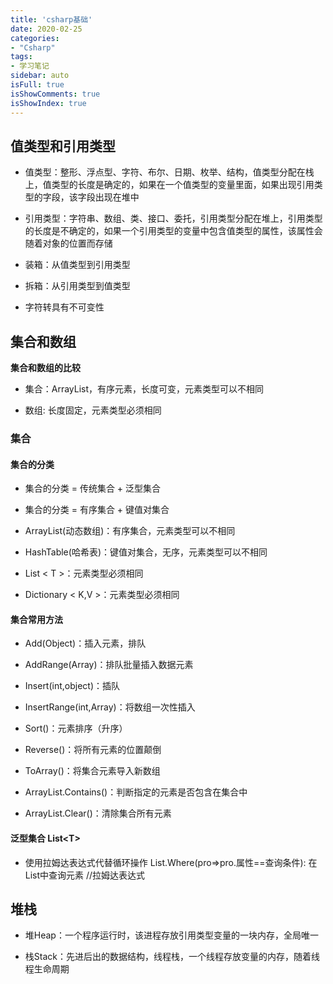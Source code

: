 ```yaml
---
title: 'csharp基础'
date: 2020-02-25
categories:
- "Csharp"
tags:
- 学习笔记
sidebar: auto
isFull: true
isShowComments: true
isShowIndex: true
---
```


## 值类型和引用类型

 - 值类型：整形、浮点型、字符、布尔、日期、枚举、结构，值类型分配在栈上，值类型的长度是确定的，如果在一个值类型的变量里面，如果出现引用类型的字段，该字段出现在堆中

 - 引用类型：字符串、数组、类、接口、委托，引用类型分配在堆上，引用类型的长度是不确定的，如果一个引用类型的变量中包含值类型的属性，该属性会随着对象的位置而存储

 - 装箱：从值类型到引用类型

 - 拆箱：从引用类型到值类型

 - 字符转具有不可变性

## 集合和数组

 **集合和数组的比较**

  - 集合：ArrayList，有序元素，长度可变，元素类型可以不相同

  - 数组: 长度固定，元素类型必须相同

  ### 集合

   #### 集合的分类
   - 集合的分类 = 传统集合 + 泛型集合
    
   - 集合的分类 = 有序集合 + 键值对集合
    
   - ArrayList(动态数组)：有序集合，元素类型可以不相同
    
   - HashTable(哈希表)：键值对集合，无序，元素类型可以不相同
    
   - List &lt; T &gt;：元素类型必须相同
    
   - Dictionary &lt; K,V &gt;：元素类型必须相同

   #### 集合常用方法
   - Add(Object)：插入元素，排队
    
   - AddRange(Array)：排队批量插入数据元素
    
   - Insert(int,object)：插队
    
   - InsertRange(int,Array)：将数组一次性插入
    
   - Sort()：元素排序（升序）
    
   - Reverse()：将所有元素的位置颠倒
    
   - ToArray()：将集合元素导入新数组
    
   - ArrayList.Contains()：判断指定的元素是否包含在集合中
    
   - ArrayList.Clear()：清除集合所有元素

   #### 泛型集合 List\<T\>

   - 使用拉姆达表达式代替循环操作  List.Where(pro=>pro.属性==查询条件): 在List中查询元素 //拉姆达表达式

## 堆栈

 - 堆Heap：一个程序运行时，该进程存放引用类型变量的一块内存，全局唯一

 - 栈Stack：先进后出的数据结构，线程栈，一个线程存放变量的内存，随着线程生命周期
